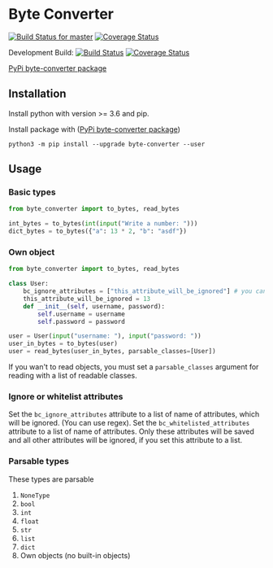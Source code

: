 # Byte Converter
[![Build Status for master](https://travis-ci.org/AdriBloober/ByteConverter.svg?branch=master)](https://travis-ci.org/AdriBloober/ByteConverter)
[![Coverage Status](https://coveralls.io/repos/github/AdriBloober/ByteConverter/badge.svg?branch=development)](https://coveralls.io/github/AdriBloober/ByteConverter?branch=master)


Development Build: [![Build Status](https://travis-ci.org/AdriBloober/ByteConverter.svg?branch=development)](https://travis-ci.org/AdriBloober/ByteConverter)
[![Coverage Status](https://coveralls.io/repos/github/AdriBloober/ByteConverter/badge.svg?branch=development)](https://coveralls.io/github/AdriBloober/ByteConverter?branch=development)

[PyPi byte-converter package](https://pypi.org/project/byte-converter)

## Installation

Install python with version >= 3.6 and pip.

Install package with ([PyPi byte-converter package](https://pypi.org/project/byte-converter))
```shell script
python3 -m pip install --upgrade byte-converter --user
```

## Usage

### Basic types

```python
from byte_converter import to_bytes, read_bytes

int_bytes = to_bytes(int(input("Write a number: ")))
dict_bytes = to_bytes({"a": 13 * 2, "b": "asdf"})
```

### Own object

```python
from byte_converter import to_bytes, read_bytes

class User:
    bc_ignore_attributes = ["this_attribute_will_be_ignored"] # you can use regex also
    this_attribute_will_be_ignored = 13
    def __init__(self, username, password):
        self.username = username
        self.password = password

user = User(input("username: "), input("password: "))
user_in_bytes = to_bytes(user)
user = read_bytes(user_in_bytes, parsable_classes=[User])
```

If you wan't to read objects, you must set a `parsable_classes` argument for reading with a list of readable classes.

### Ignore or whitelist attributes

Set the ``bc_ignore_attributes`` attribute to a list of name of attributes, which will be ignored. (You can use regex).
Set the ``bc_whitelisted_attributes`` attribute to a list of name of attributes. Only these attributes will be saved and all other attributes will be ignored, if you set this attribute to a list.


### Parsable types

These types are parsable

1. ``NoneType``
2. ``bool``
3. ``int``
4. ``float``
5. ``str``
6. ``list``
7. ``dict``
8. Own objects (no built-in objects)